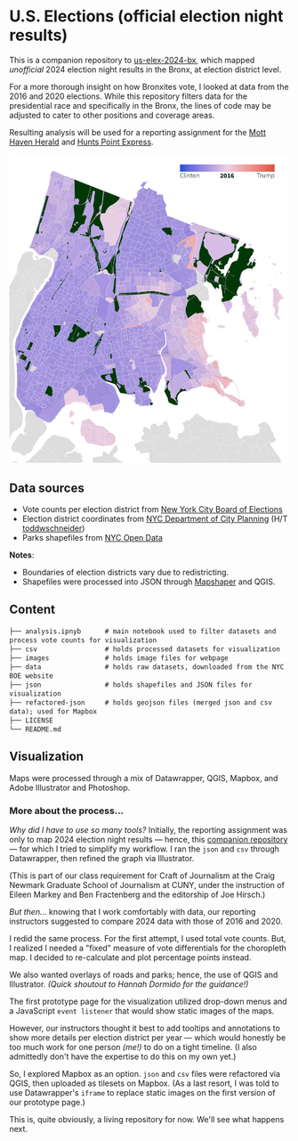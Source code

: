 # U.S. Elections (official election night results)

This is a companion repository to [us-elex-2024-bx](https://github.com/cmgsalazar/us-elex-2024-bx), which mapped *unofficial* 2024 election night results in the Bronx, at election district level. 

For a more thorough insight on how Bronxites vote, I looked at data from the 2016 and 2020 elections. While this repository filters data for the presidential race and specifically in the Bronx, the lines of code may be adjusted to cater to other positions and coverage areas. 

Resulting analysis will be used for a reporting assignment for the [Mott Haven Herald](https://motthavenherald.com/) and [Hunts Point Express](https://huntspointexpress.com/). 

![image](images/bx-elections.gif)

## Data sources

* Vote counts per election district from [New York City Board of Elections](https://vote.nyc/page/election-results-summary)
* Election district coordinates from [NYC Department of City Planning](https://www.nyc.gov/site/planning/data-maps/open-data/districts-download-metadata.page) (H/T [toddwschneider](https://github.com/toddwschneider/nyc-presidential-election-map))
* Parks shapefiles from [NYC Open Data](https://nycopendata.socrata.com/Recreation/Parks-Properties/enfh-gkve/about_data)

**Notes**:

* Boundaries of election districts vary due to redistricting. 
* Shapefiles were processed into JSON through [Mapshaper](https://mapshaper.org/) and QGIS. 

## Content 

```.
├── analysis.ipnyb  	# main notebook used to filter datasets and process vote counts for visualization
├── csv             	# holds processed datasets for visualization
├── images          	# holds image files for webpage
├── data            	# holds raw datasets, downloaded from the NYC BOE website
├── json            	# holds shapefiles and JSON files for visualization
├── refactored-json 	# holds geojson files (merged json and csv data); used for Mapbox 
├── LICENSE
└── README.md
```

## Visualization

Maps were processed through a mix of Datawrapper, QGIS, Mapbox, and Adobe Illustrator and Photoshop. 

### More about the process... 

*Why did I have to use so many tools?* Initially, the reporting assignment was only to map 2024 election night results — hence, this [companion repository](https://github.com/cmgsalazar/us-elex-2024-bx) — for which I tried to simplify my workflow. I ran the `json` and `csv` through Datawrapper, then refined the graph via Illustrator. 

(This is part of our class requirement for Craft of Journalism at the Craig Newmark Graduate School of Journalism at CUNY, under the instruction of Eileen Markey and Ben Fractenberg and the editorship of Joe Hirsch.)

*But then...* knowing that I work comfortably with data, our reporting instructors suggested to compare 2024 data with those of 2016 and 2020. 

I redid the same process. For the first attempt, I used total vote counts. But, I realized I needed a "fixed" measure of vote differentials for the choropleth map. I decided to re-calculate and plot percentage points instead. 

We also wanted overlays of roads and parks; hence, the use of QGIS and Illustrator. *(Quick shoutout to Hannah Dormido for the guidance!)*

The first prototype page for the visualization utilized drop-down menus and a JavaScript `event listener` that would show static images of the maps. 

However, our instructors thought it best to add tooltips and annotations to show more details per election district per year — which would honestly be too much work for one person *(me!)* to do on a tight timeline. (I also admittedly don't have the expertise to do this on my own yet.)

So, I explored Mapbox as an option. `json` and `csv` files were refactored via QGIS, then uploaded as tilesets on Mapbox. (As a last resort, I was told to use Datawrapper's `iframe` to replace static images on the first version of our prototype page.)

This is, quite obviously, a living repository for now. We'll see what happens next. 